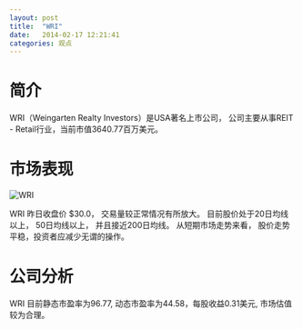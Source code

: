 ```yaml
---
layout: post
title:  "WRI"
date:   2014-02-17 12:21:41
categories: 观点
---
```


# 简介
WRI（Weingarten Realty Investors）是USA著名上市公司，
公司主要从事REIT - Retail行业，当前市值3640.77百万美元。

# 市场表现

![WRI](http://finviz.com/chart.ashx?t=WRI&ty=c&ta=1&p=d&s=l)

WRI 昨日收盘价 $30.0，
交易量较正常情况有所放大。
目前股价处于20日均线以上，
50日均线以上，
并且接近200日均线。
从短期市场走势来看，
股价走势平稳，投资者应减少无谓的操作。

# 公司分析
WRI 目前静态市盈率为96.77, 动态市盈率为44.58，每股收益0.31美元,
市场估值较为合理。
